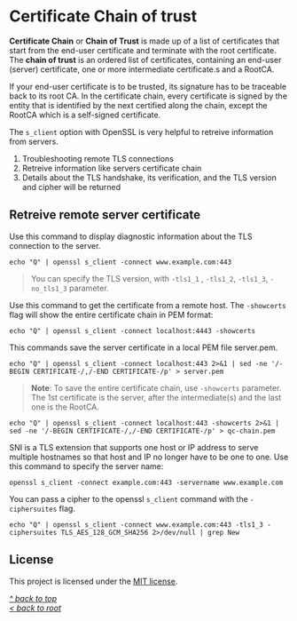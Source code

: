 # Certificate Chain of trust
**Certificate Chain** or **Chain of Trust** is made up of a list of certificates that start from the end-user certificate and terminate with the root certificate. The **chain of trust** is an ordered list of certificates, containing an end-user (server) certificate, one or more intermediate certificate.s and a RootCA.

If your end-user certificate is to be trusted, its signature has to be traceable back to its root CA. In the certificate chain, every certificate is signed by the entity that is identified by the next certified along the chain, except the RootCA which is a self-signed certificate.


The `s_client` option with OpenSSL is very helpful to retreive information from servers.
1. Troubleshooting remote TLS connections
2. Retreive information like servers certificate chain
3. Details about the TLS handshake, its verification, and the TLS version and cipher will be returned

## Retreive remote server certificate
Use this command to display diagnostic information about the TLS connection to the server.
```shell
echo "Q" | openssl s_client -connect www.example.com:443
```
>You can specify the TLS version, with `-tls1_1` , `-tls1_2`, `-tls1_3`, `-no_tls1_3` parameter.

Use this command to get the certificate from a remote host. The `-showcerts` flag will show the entire certificate chain in PEM format:
```shell
echo "Q" | openssl s_client -connect localhost:4443 -showcerts
```

This commands save the server certificate in a local PEM file server.pem.
```shell
echo "Q" | openssl s_client -connect localhost:443 2>&1 | sed -ne '/-BEGIN CERTIFICATE-/,/-END CERTIFICATE-/p' > server.pem
```
>**Note**: To save the entire certificate chain, use `-showcerts` parameter. The 1st certificate is the server, after the intermediate(s) and the last one is the RootCA.

```shell
echo "Q" | openssl s_client -connect localhost:443 -showcerts 2>&1 | sed -ne '/-BEGIN CERTIFICATE-/,/-END CERTIFICATE-/p' > qc-chain.pem
```

SNI is a TLS extension that supports one host or IP address to serve multiple hostnames so that host and IP no longer have to be one to one.
Use this command to specify the server name:
```shell
openssl s_client -connect example.com:443 -servername www.example.com
```

You can pass a cipher to the openssl `s_client` command with the `-ciphersuites` flag.
```shell
echo "Q" | openssl s_client -connect www.example.com:443 -tls1_3 -ciphersuites TLS_AES_128_GCM_SHA256 2>/dev/null | grep New
```
## License
This project is licensed under the [MIT license](/LICENSE).

[_^ back to top_](#Certificate-Chain-of-trust)  
[_< back to root_](../../../)
